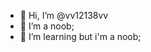 - 👋 Hi, I’m @vv12138vv
- 👀 I’m a noob;
- 🌱 I’m  learning but i'm a noob;

<!---
vv12138vv/vv12138vv is a ✨ special ✨ repository because its `README.md` (this file) appears on your GitHub profile.
You can click the Preview link to take a look at your changes.
--->
